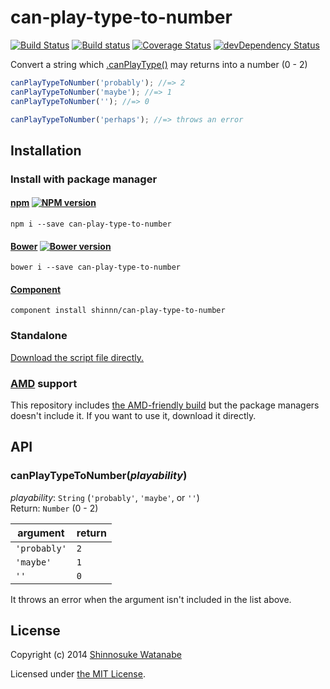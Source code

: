 # can-play-type-to-number

[![Build Status](https://travis-ci.org/shinnn/can-play-type-to-number.svg?branch=master)](https://travis-ci.org/shinnn/can-play-type-to-number)
[![Build status](https://ci.appveyor.com/api/projects/status/cj58w22uuyvaw3al)](https://ci.appveyor.com/project/ShinnosukeWatanabe/can-play-type-to-number)
[![Coverage Status](https://img.shields.io/coveralls/shinnn/can-play-type-to-number.svg)](https://coveralls.io/r/shinnn/can-play-type-to-number)
[![devDependency Status](https://david-dm.org/shinnn/can-play-type-to-number/dev-status.svg)](https://david-dm.org/shinnn/can-play-type-to-number#info=devDependencies)

Convert a string which [.canPlayType()](http://msdn.microsoft.com/library/ie/ff975191) may returns into a number (0 - 2)

```javascript
canPlayTypeToNumber('probably'); //=> 2
canPlayTypeToNumber('maybe'); //=> 1
canPlayTypeToNumber(''); //=> 0

canPlayTypeToNumber('perhaps'); //=> throws an error
```

## Installation

### Install with package manager

#### [npm](https://www.npmjs.org/) [![NPM version](https://badge.fury.io/js/can-play-type-to-number.svg)](https://www.npmjs.org/package/can-play-type-to-number)

```
npm i --save can-play-type-to-number
```

#### [Bower](http://bower.io/) [![Bower version](https://badge.fury.io/bo/can-play-type-to-number.svg)](https://github.com/shinnn/can-play-type-to-number/releases)

```
bower i --save can-play-type-to-number
```

#### [Component](https://github.com/component/component)

```
component install shinnn/can-play-type-to-number
```

### Standalone

[Download the script file directly.](https://raw.githubusercontent.com/shinnn/can-play-type-to-number/master/dist/can-play-type-to-number.js "view raw")

### [AMD](https://github.com/amdjs/amdjs-api/blob/master/AMD.md) support

This repository includes [the AMD-friendly build](https://raw.githubusercontent.com/shinnn/can-play-type-to-number/master/dist/can-play-type-to-number-amd.js) but the package managers doesn't include it. If you want to use it, download it directly.

## API

### canPlayTypeToNumber(*playability*)

*playability*: `String` (`'probably'`, `'maybe'`, or `''`)  
Return: `Number` (0 - 2)

| argument     | return |
| ------------ | ------ |
| `'probably'` | `2`    |
| `'maybe'`    | `1`    |
| `''`         | `0`    |

It throws an error when the argument isn't included in the list above.

## License

Copyright (c) 2014 [Shinnosuke Watanabe](https://github.com/shinnn)

Licensed under [the MIT License](./LICENSE).
